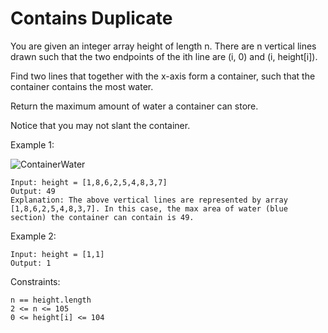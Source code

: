 # Contains Duplicate

You are given an integer array height of length n. There are n vertical lines drawn such that the two endpoints of the ith line are (i, 0) and (i, height[i]).

Find two lines that together with the x-axis form a container, such that the container contains the most water.

Return the maximum amount of water a container can store.

Notice that you may not slant the container.


Example 1:

![ContainerWater](https://user-images.githubusercontent.com/16731729/182057444-d671af14-a359-4d55-8f61-b017b9ed7f00.jpg)


    Input: height = [1,8,6,2,5,4,8,3,7]
    Output: 49
    Explanation: The above vertical lines are represented by array [1,8,6,2,5,4,8,3,7]. In this case, the max area of water (blue section) the container can contain is 49.

Example 2:

    Input: height = [1,1]
    Output: 1
 

Constraints:

    n == height.length
    2 <= n <= 105
    0 <= height[i] <= 104
